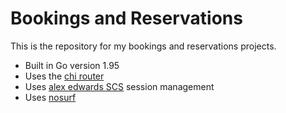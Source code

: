 # Bookings and Reservations

This is the repository for my bookings and reservations projects.

- Built in Go version 1.95
- Uses the [chi router]("github.com/go-chi/chi/v5")
- Uses [alex edwards SCS]("github.com/go-chi/chi/v5/middleware") session management
- Uses [nosurf]("github.com/justinas/nosurf")

